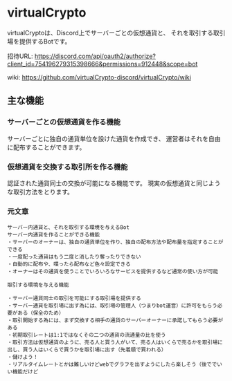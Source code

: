 # virtualCrypto

virtualCryptoは、Discord上でサーバーごとの仮想通貨と、
それを取引する取引場を提供するBotです。

招待URL: https://discord.com/api/oauth2/authorize?client_id=754196279315398666&permissions=912448&scope=bot

wiki: https://github.com/virtualCrypto-discord/virtualCrypto/wiki

## 主な機能

### サーバーごとの仮想通貨を作る機能

サーバーごとに独自の通貨単位を設けた通貨を作成でき、
運営者はそれを自由に配布することができます。

### 仮想通貨を交換する取引所を作る機能

認証された通貨同士の交換が可能になる機能です。
現実の仮想通貨と同じような取引方法をとります。

### 元文章

```
サーバー内通貨と、それを取引する環境を与えるBot
サーバー内通貨を作ることができる機能
・サーバーのオーナーは、独自の通貨単位を作り、独自の配布方法や配布量を指定することができる
・一度配った通貨はもう二度と消したり奪ったりできない
・自動的に配布や、喋ったら配布など色々設定できる
・オーナーはその通貨を使うことでいろいろなサービスを提供するなど通常の使い方が可能

取引する環境を与える機能

・サーバー通貨同士の取引を可能にする取引場を提供する
・サーバー通貨を取引場に出す為には、取引場の管理人（つまりbot運営）に許可をもらう必要がある（保全のため）
・取引開始する為には、まず交換する相手の通貨のサーバーオーナーに承諾してもらう必要がある
・初期取引レートは1:1ではなくその二つの通貨の流通量の比を使う
・取引方法は仮想通貨のように、売る人と買う人がいて、売る人はいくらで売るかを取引場に出し、買う人はいくらで買うかを取引場に出す（先着順で買われる）
・儲けよう！
・リアルタイムレートとかは難しいけどwebでグラフを出すようにしたら楽しそう（後ででいい機能だけど
```
